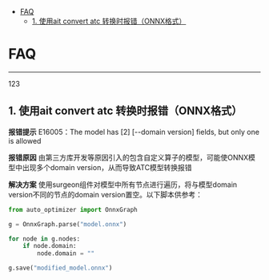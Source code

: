 - [FAQ](#faq)
  - [1. 使用ait convert atc 转换时报错（ONNX格式）](#1-使用ait-convert-atc-转换时报错onnx格式)

# FAQ

----------------------------------------
123
## 1. 使用ait convert atc 转换时报错（ONNX格式）
**报错提示** E16005：The model has [2] [--domain version] fields, but only one is allowed

**报错原因** 由第三方库开发等原因引入的包含自定义算子的模型，可能使ONNX模型中出现多个domain version，从而导致ATC模型转换报错

**解决方案** 使用surgeon组件对模型中所有节点进行遍历，将与模型domain version不同的节点的domain version置空。以下脚本供参考：

```python
from auto_optimizer import OnnxGraph

g = OnnxGraph.parse("model.onnx")

for node in g.nodes:
    if node.domain:
        node.domain = ""

g.save("modified_model.onnx")
```